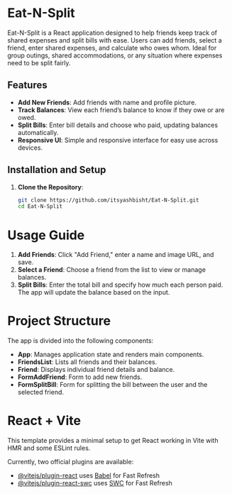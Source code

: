 # Eat-N-Split

Eat-N-Split is a React application designed to help friends keep track of shared expenses and split bills with ease. Users can add friends, select a friend, enter shared expenses, and calculate who owes whom. Ideal for group outings, shared accommodations, or any situation where expenses need to be split fairly.

## Features
- **Add New Friends**: Add friends with name and profile picture.
- **Track Balances**: View each friend’s balance to know if they owe or are owed.
- **Split Bills**: Enter bill details and choose who paid, updating balances automatically.
- **Responsive UI**: Simple and responsive interface for easy use across devices.

## Installation and Setup
1. **Clone the Repository**:
   ```bash
   git clone https://github.com/itsyashbisht/Eat-N-Split.git
   cd Eat-N-Split

# Usage Guide

1. **Add Friends**: Click "Add Friend," enter a name and image URL, and save.
2. **Select a Friend**: Choose a friend from the list to view or manage balances.
3. **Split Bills**: Enter the total bill and specify how much each person paid. The app will update the balance based on the input.

# Project Structure

The app is divided into the following components:

- **App**: Manages application state and renders main components.
- **FriendsList**: Lists all friends and their balances.
- **Friend**: Displays individual friend details and balance.
- **FormAddFriend**: Form to add new friends.
- **FormSplitBill**: Form for splitting the bill between the user and the selected friend.


# React + Vite

This template provides a minimal setup to get React working in Vite with HMR and some ESLint rules.

Currently, two official plugins are available:

- [@vitejs/plugin-react](https://github.com/vitejs/vite-plugin-react/blob/main/packages/plugin-react/README.md) uses [Babel](https://babeljs.io/) for Fast Refresh
- [@vitejs/plugin-react-swc](https://github.com/vitejs/vite-plugin-react-swc) uses [SWC](https://swc.rs/) for Fast Refresh
